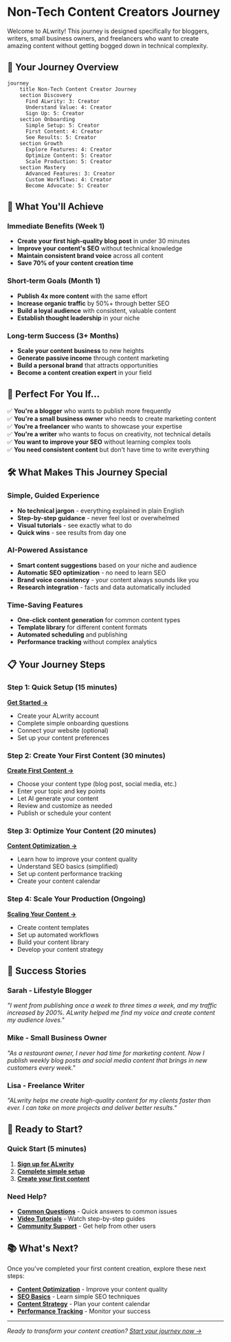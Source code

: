 # Non-Tech Content Creators Journey

Welcome to ALwrity! This journey is designed specifically for bloggers, writers, small business owners, and freelancers who want to create amazing content without getting bogged down in technical complexity.

## 🎯 Your Journey Overview

```mermaid
journey
    title Non-Tech Content Creator Journey
    section Discovery
      Find ALwrity: 3: Creator
      Understand Value: 4: Creator
      Sign Up: 5: Creator
    section Onboarding
      Simple Setup: 5: Creator
      First Content: 4: Creator
      See Results: 5: Creator
    section Growth
      Explore Features: 4: Creator
      Optimize Content: 5: Creator
      Scale Production: 5: Creator
    section Mastery
      Advanced Features: 3: Creator
      Custom Workflows: 4: Creator
      Become Advocate: 5: Creator
```

## 🚀 What You'll Achieve

### Immediate Benefits (Week 1)
- **Create your first high-quality blog post** in under 30 minutes
- **Improve your content's SEO** without technical knowledge
- **Maintain consistent brand voice** across all content
- **Save 70% of your content creation time**

### Short-term Goals (Month 1)
- **Publish 4x more content** with the same effort
- **Increase organic traffic** by 50%+ through better SEO
- **Build a loyal audience** with consistent, valuable content
- **Establish thought leadership** in your niche

### Long-term Success (3+ Months)
- **Scale your content business** to new heights
- **Generate passive income** through content marketing
- **Build a personal brand** that attracts opportunities
- **Become a content creation expert** in your field

## 🎨 Perfect For You If...

✅ **You're a blogger** who wants to publish more frequently  
✅ **You're a small business owner** who needs to create marketing content  
✅ **You're a freelancer** who wants to showcase your expertise  
✅ **You're a writer** who wants to focus on creativity, not technical details  
✅ **You want to improve your SEO** without learning complex tools  
✅ **You need consistent content** but don't have time to write everything  

## 🛠️ What Makes This Journey Special

### Simple, Guided Experience
- **No technical jargon** - everything explained in plain English
- **Step-by-step guidance** - never feel lost or overwhelmed
- **Visual tutorials** - see exactly what to do
- **Quick wins** - see results from day one

### AI-Powered Assistance
- **Smart content suggestions** based on your niche and audience
- **Automatic SEO optimization** - no need to learn SEO
- **Brand voice consistency** - your content always sounds like you
- **Research integration** - facts and data automatically included

### Time-Saving Features
- **One-click content generation** for common content types
- **Template library** for different content formats
- **Automated scheduling** and publishing
- **Performance tracking** without complex analytics

## 📋 Your Journey Steps

### Step 1: Quick Setup (15 minutes)
**[Get Started →](getting-started.md)**

- Create your ALwrity account
- Complete simple onboarding questions
- Connect your website (optional)
- Set up your content preferences

### Step 2: Create Your First Content (30 minutes)
**[Create First Content →](first-content.md)**

- Choose your content type (blog post, social media, etc.)
- Enter your topic and key points
- Let AI generate your content
- Review and customize as needed
- Publish or schedule your content

### Step 3: Optimize Your Content (20 minutes)
**[Content Optimization →](content-optimization.md)**

- Learn how to improve your content quality
- Understand SEO basics (simplified)
- Set up content performance tracking
- Create your content calendar

### Step 4: Scale Your Production (Ongoing)
**[Scaling Your Content →](scaling.md)**

- Create content templates
- Set up automated workflows
- Build your content library
- Develop your content strategy

## 🎯 Success Stories

### Sarah - Lifestyle Blogger
*"I went from publishing once a week to three times a week, and my traffic increased by 200%. ALwrity helped me find my voice and create content my audience loves."*

### Mike - Small Business Owner
*"As a restaurant owner, I never had time for marketing content. Now I publish weekly blog posts and social media content that brings in new customers every week."*

### Lisa - Freelance Writer
*"ALwrity helps me create high-quality content for my clients faster than ever. I can take on more projects and deliver better results."*

## 🚀 Ready to Start?

### Quick Start (5 minutes)
1. **[Sign up for ALwrity](https://alwrity.com/signup)**
2. **[Complete simple setup](getting-started.md)**
3. **[Create your first content](first-content.md)**

### Need Help?
- **[Common Questions](troubleshooting.md)** - Quick answers to common issues
- **[Video Tutorials](https://youtube.com/alwrity)** - Watch step-by-step guides
- **[Community Support](https://github.com/AJaySi/ALwrity/discussions)** - Get help from other users

## 📚 What's Next?

Once you've completed your first content creation, explore these next steps:

- **[Content Optimization](content-optimization.md)** - Improve your content quality
- **[SEO Basics](seo-basics.md)** - Learn simple SEO techniques
- **[Content Strategy](content-strategy.md)** - Plan your content calendar
- **[Performance Tracking](performance-tracking.md)** - Monitor your success

---

*Ready to transform your content creation? [Start your journey now →](getting-started.md)*

